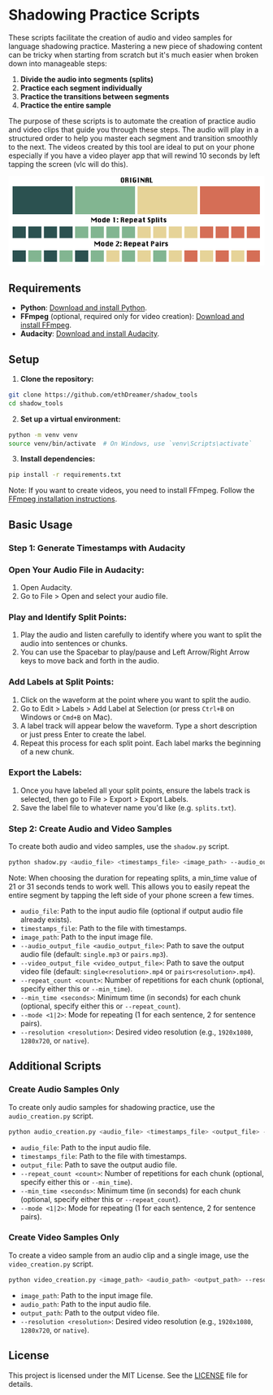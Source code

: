 # Shadowing Practice Scripts

These scripts facilitate the creation of audio and video samples for language shadowing practice. Mastering a new piece of shadowing content can be tricky when starting from scratch but it's much easier when broken down into manageable steps:

1. **Divide the audio into segments (splits)**
2. **Practice each segment individually**
3. **Practice the transitions between segments**
4. **Practice the entire sample**

The purpose of these scripts is to automate the creation of practice audio and video clips that guide you through these steps. The audio will play in a structured order to help you master each segment and transition smoothly to the next. The videos created by this tool are ideal to put on your phone especially if you have a video player app that will rewind 10 seconds by left tapping the screen (vlc will do this).

<p align="center">
  <img src="src/shadow.png" alt="Shadowing">
</p>


## Requirements

- **Python**: [Download and install Python](https://www.python.org/downloads/).
- **FFmpeg** (optional, required only for video creation): [Download and install FFmpeg](https://ffmpeg.org/download.html).
- **Audacity**: [Download and install Audacity](https://www.audacityteam.org/download/).

## Setup

1. **Clone the repository:**
```sh
git clone https://github.com/ethDreamer/shadow_tools
cd shadow_tools
```

2. **Set up a virtual environment:**
```sh
python -m venv venv
source venv/bin/activate  # On Windows, use `venv\Scripts\activate`
```

3. **Install dependencies:**
```sh
pip install -r requirements.txt
```

Note: If you want to create videos, you need to install FFmpeg. Follow the [FFmpeg installation instructions](https://ffmpeg.org/download.html).

## Basic Usage

### Step 1: Generate Timestamps with Audacity

### Open Your Audio File in Audacity:

1. Open Audacity.
2. Go to File > Open and select your audio file.

### Play and Identify Split Points:

1. Play the audio and listen carefully to identify where you want to split the audio into sentences or chunks.
2. You can use the Spacebar to play/pause and Left Arrow/Right Arrow keys to move back and forth in the audio.

### Add Labels at Split Points:

1. Click on the waveform at the point where you want to split the audio.
2. Go to Edit > Labels > Add Label at Selection (or press `Ctrl+B` on Windows or `Cmd+B` on Mac).
3. A label track will appear below the waveform. Type a short description or just press Enter to create the label.
4. Repeat this process for each split point. Each label marks the beginning of a new chunk.

### Export the Labels:

1. Once you have labeled all your split points, ensure the labels track is selected, then go to File > Export > Export Labels.
2. Save the label file to whatever name you'd like (e.g. `splits.txt`).

### Step 2: Create Audio and Video Samples

To create both audio and video samples, use the `shadow.py` script.

```sh
python shadow.py <audio_file> <timestamps_file> <image_path> --audio_output_file <audio_output_file> --video_output_file <video_output_file> --repeat_count <count> --min_time <seconds> --mode <1|2> --resolution <resolution>
```

Note: When choosing the duration for repeating splits, a min_time value of 21 or 31 seconds tends to work well. This allows you to easily repeat the entire segment by tapping the left side of your phone screen a few times.

- `audio_file`: Path to the input audio file (optional if output audio file already exists).
- `timestamps_file`: Path to the file with timestamps.
- `image_path`: Path to the input image file.
- `--audio_output_file <audio_output_file>`: Path to save the output audio file (default: `single.mp3` or `pairs.mp3`).
- `--video_output_file <video_output_file>`: Path to save the output video file (default: `single<resolution>.mp4` or `pairs<resolution>.mp4`).
- `--repeat_count <count>`: Number of repetitions for each chunk (optional, specify either this or `--min_time`).
- `--min_time <seconds>`: Minimum time (in seconds) for each chunk (optional, specify either this or `--repeat_count`).
- `--mode <1|2>`: Mode for repeating (1 for each sentence, 2 for sentence pairs).
- `--resolution <resolution>`: Desired video resolution (e.g., `1920x1080`, `1280x720`, or `native`).

## Additional Scripts

### Create Audio Samples Only

To create only audio samples for shadowing practice, use the `audio_creation.py` script.

```sh
python audio_creation.py <audio_file> <timestamps_file> <output_file> --repeat_count <count> --min_time <seconds> --mode <1|2>
```

- `audio_file`: Path to the input audio file.
- `timestamps_file`: Path to the file with timestamps.
- `output_file`: Path to save the output audio file.
- `--repeat_count <count>`: Number of repetitions for each chunk (optional, specify either this or `--min_time`).
- `--min_time <seconds>`: Minimum time (in seconds) for each chunk (optional, specify either this or `--repeat_count`).
- `--mode <1|2>`: Mode for repeating (1 for each sentence, 2 for sentence pairs).

### Create Video Samples Only

To create a video sample from an audio clip and a single image, use the `video_creation.py` script.

```sh
python video_creation.py <image_path> <audio_path> <output_path> --resolution <resolution>
```

- `image_path`: Path to the input image file.
- `audio_path`: Path to the input audio file.
- `output_path`: Path to the output video file.
- `--resolution <resolution>`: Desired video resolution (e.g., `1920x1080`, `1280x720`, or `native`).

## License

This project is licensed under the MIT License. See the [LICENSE](LICENSE) file for details.
